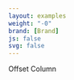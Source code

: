 ```yaml
---
layout: examples
weight: "-0"
brand: [Brand]
js: false
svg: false
---
```


<div class="container-fluid">
	<div class="row grid-example">
		<div class="col-xs-12 col-sm-11 col-sm-offset-1">
			<p>
				Offset Column
			</p>
		</div>
	</div>
</div>